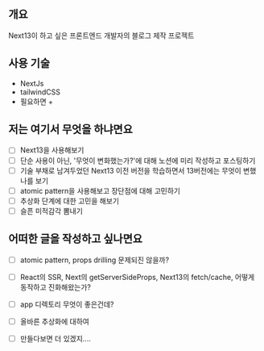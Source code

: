 ## 개요
Next13이 하고 싶은 프론트엔드 개발자의 블로그 제작 프로젝트

## 사용 기술
* NextJs
* tailwindCSS
* 필요하면 + 

## 저는 여기서 무엇을 하냐면요
- [ ] Next13을 사용해보기
- [ ] 단순 사용이 아닌, '무엇이 변화했는가?'에 대해 노션에 미리 작성하고 포스팅하기
- [ ] 기술 부채로 남겨두었던 Next13 이전 버전을 학습하면서 13버전에는 무엇이 변했나를 보기
- [ ] atomic pattern을 사용해보고 장단점에 대해 고민하기
- [ ] 추상화 단계에 대한 고민을 해보기
- [ ] 슬픈 미적감각 뽐내기

## 어떠한 글을 작성하고 싶나면요
- [ ] atomic pattern, props drilling 문제되진 않을까?
- [ ] React의 SSR, Next의 getServerSideProps, Next13의 fetch/cache, 어떻게 동작하고 진화해왔는가?
- [ ] app 디렉토리 무엇이 좋은건데?
- [ ] 올바른 추상화에 대하여
- [ ] 만들다보면 더 있겠지....

